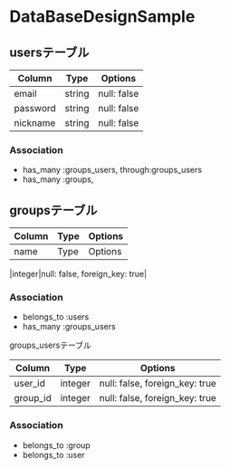 # DataBaseDesignSample
## usersテーブル
|Column|Type|Options|
|------|----|-------|
|email|string|null: false|
|password|string|null: false|
|nickname|string|null: false|
### Association
- has_many :groups_users,  through:groups_users
- has_many :groups,


## groupsテーブル
|Column|Type|Options|
|------|----|-------|
|name|Type|Options|

|integer|null: false, foreign_key: true|
### Association
- belongs_to :users
- has_many :groups_users



groups_usersテーブル

|Column|Type|Options|
|------|----|-------|
|user_id|integer|null: false, foreign_key: true|
|group_id|integer|null: false, foreign_key: true|

### Association
- belongs_to :group
- belongs_to :user